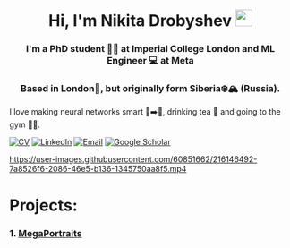 <h1 align="center">Hi, I'm Nikita Drobyshev <img src="https://raw.githubusercontent.com/MartinHeinz/MartinHeinz/master/wave.gif" width="30px"> </h1>
<h3 align="center"> I'm a PhD student 👨‍🔬 at Imperial College London and ML Engineer 💻 at Meta </h3>

<h3 align="center"> Based in London💂, but originally form Siberia❄️🏔 (Russia). </h3>

I love making neural networks smart 🧠➡️🤖, drinking tea 🍵 and going to the gym 🏋️‍♂️.

[![CV](https://img.shields.io/badge/CV-Nikita%20Drobyshev-14b420)](http://nikitadrobyshev.github.io/)
[![LinkedIn](https://img.shields.io/badge/LinkedIn-Nikita_Drobyshev-1786b1)](https://www.linkedin.com/in/nikita-drobyshev-039569149/)
[![Email](https://img.shields.io/badge/Email-nikita.drobyshev23@gmail.com-f39f37)](mailto:as.filimonov@mail.ru)
[![Google Scholar](https://img.shields.io/badge/Google_Scholar-Nikita-e06666)](https://scholar.google.com/citations?user=itNst7wAAAAJ&hl=en)


https://user-images.githubusercontent.com/60851662/216146492-7a8526f6-2086-46e5-b136-1345750aa8f5.mp4

<!--START_SECTION:waka-->
# Projects:
### 1. [MegaPortraits](https://samsunglabs.github.io/MegaPortraits/)

